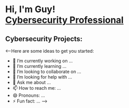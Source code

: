 <h1>Hi, I'm Guy! <br/> <a href="https://www.linkedin.com/in/guy-palmer/">Cybersecurity Professional</a>

<h2> Cybersecurity Projects:</h2>



<--Here are some ideas to get you started:

- 🔭 I’m currently working on ...
- 🌱 I’m currently learning ...
- 👯 I’m looking to collaborate on ...
- 🤔 I’m looking for help with ...
- 💬 Ask me about ...
- 📫 How to reach me: ...
- 😄 Pronouns: ...
- ⚡ Fun fact: ...
-->
